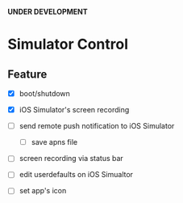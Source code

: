 
**UNDER DEVELOPMENT**

# Simulator Control

## Feature

- [x] boot/shutdown
- [x] iOS Simulator's screen recording 
- [ ] send remote push notification to iOS Simulator
  - [ ] save apns file
- [ ] screen recording via status bar
- [ ] edit userdefaults on iOS Simualtor

- [ ] set app's icon

